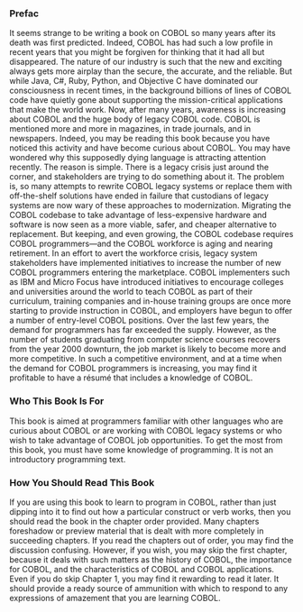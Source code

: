 ### Prefac ###
It seems strange to be writing a book on COBOL so many years after its death was first predicted. Indeed, COBOL
has had such a low profile in recent years that you might be forgiven for thinking that it had all but disappeared.
The nature of our industry is such that the new and exciting always gets more airplay than the secure, the accurate,
and the reliable. But while Java, C#, Ruby, Python, and Objective C have dominated our consciousness in recent
times, in the background billions of lines of COBOL code have quietly gone about supporting the mission-critical
applications that make the world work.
Now, after many years, awareness is increasing about COBOL and the huge body of legacy COBOL code. COBOL
is mentioned more and more in magazines, in trade journals, and in newspapers. Indeed, you may be reading this
book because you have noticed this activity and have become curious about COBOL. You may have wondered why
this supposedly dying language is attracting attention recently. The reason is simple. There is a legacy crisis just
around the corner, and stakeholders are trying to do something about it.
The problem is, so many attempts to rewrite COBOL legacy systems or replace them with off-the-shelf solutions
have ended in failure that custodians of legacy systems are now wary of these approaches to modernization. Migrating
the COBOL codebase to take advantage of less-expensive hardware and software is now seen as a more viable, safer,
and cheaper alternative to replacement. But keeping, and even growing, the COBOL codebase requires COBOL
programmers—and the COBOL workforce is aging and nearing retirement. In an effort to avert the workforce crisis,
legacy system stakeholders have implemented initiatives to increase the number of new COBOL programmers
entering the marketplace. COBOL implementers such as IBM and Micro Focus have introduced initiatives to
encourage colleges and universities around the world to teach COBOL as part of their curriculum, training companies
and in-house training groups are once more starting to provide instruction in COBOL, and employers have begun to
offer a number of entry-level COBOL positions.
Over the last few years, the demand for programmers has far exceeded the supply. However, as the number of
students graduating from computer science courses recovers from the year 2000 downturn, the job market is likely to
become more and more competitive. In such a competitive environment, and at a time when the demand for COBOL
programmers is increasing, you may find it profitable to have a résumé that includes a knowledge of COBOL.

### Who This Book Is For ###
This book is aimed at programmers familiar with other languages who are curious about COBOL or are working with
COBOL legacy systems or who wish to take advantage of COBOL job opportunities. To get the most from this book,
you must have some knowledge of programming. It is not an introductory programming text.

### How You Should Read This Book ###
If you are using this book to learn to program in COBOL, rather than just dipping into it to find out how a particular
construct or verb works, then you should read the book in the chapter order provided. Many chapters foreshadow
or preview material that is dealt with more completely in succeeding chapters. If you read the chapters out of order,
you may find the discussion confusing. However, if you wish, you may skip the first chapter, because it deals with
such matters as the history of COBOL, the importance for COBOL, and the characteristics of COBOL and COBOL
applications. Even if you do skip Chapter 1, you may find it rewarding to read it later. It should provide a ready source
of ammunition with which to respond to any expressions of amazement that you are learning COBOL.
